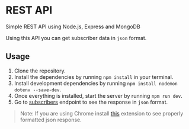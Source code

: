 # REST API
Simple REST API using Node.js, Express and MongoDB

Using this API you can get subscriber data in `json` format.

## Usage

1. Clone the repository.
2. Install the dependencies by running `npm install` in your terminal.
3. Install development dependencies by running `npm install nodemon dotenv --save-dev`.
4. Once everything is installed, start the server by running `npm run dev`.
5. Go to [subscribers](http://localhost:3000/subscribers) endpoint to see the response in `json` format.

> Note: If you are using Chrome install [this](https://chrome.google.com/webstore/detail/json-formatter/bcjindcccaagfpapjjmafapmmgkkhgoa?hl=en) extension to see properly formatted json response.
